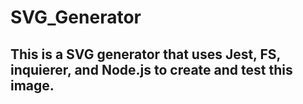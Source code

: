 # SVG_Generator

## This is a SVG generator that uses Jest, FS, inquierer, and Node.js to create and test this image.
